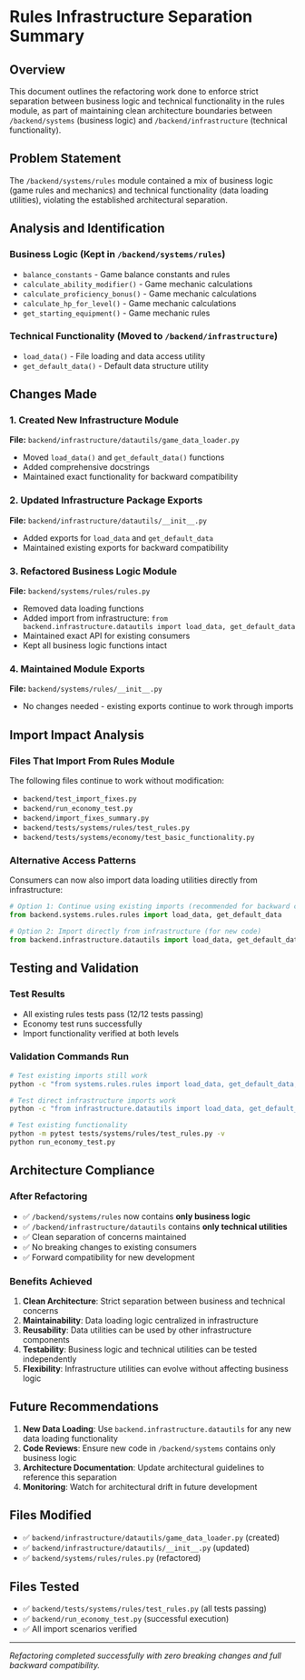 # Rules Infrastructure Separation Summary

## Overview
This document outlines the refactoring work done to enforce strict separation between business logic and technical functionality in the rules module, as part of maintaining clean architecture boundaries between `/backend/systems` (business logic) and `/backend/infrastructure` (technical functionality).

## Problem Statement
The `/backend/systems/rules` module contained a mix of business logic (game rules and mechanics) and technical functionality (data loading utilities), violating the established architectural separation.

## Analysis and Identification

### Business Logic (Kept in `/backend/systems/rules`)
- `balance_constants` - Game balance constants and rules
- `calculate_ability_modifier()` - Game mechanic calculations  
- `calculate_proficiency_bonus()` - Game mechanic calculations
- `calculate_hp_for_level()` - Game mechanic calculations
- `get_starting_equipment()` - Game mechanic rules

### Technical Functionality (Moved to `/backend/infrastructure`)
- `load_data()` - File loading and data access utility
- `get_default_data()` - Default data structure utility

## Changes Made

### 1. Created New Infrastructure Module
**File:** `backend/infrastructure/datautils/game_data_loader.py`
- Moved `load_data()` and `get_default_data()` functions
- Added comprehensive docstrings
- Maintained exact functionality for backward compatibility

### 2. Updated Infrastructure Package Exports
**File:** `backend/infrastructure/datautils/__init__.py`
- Added exports for `load_data` and `get_default_data`
- Maintained existing exports for backward compatibility

### 3. Refactored Business Logic Module
**File:** `backend/systems/rules/rules.py`
- Removed data loading functions
- Added import from infrastructure: `from backend.infrastructure.datautils import load_data, get_default_data`
- Maintained exact API for existing consumers
- Kept all business logic functions intact

### 4. Maintained Module Exports
**File:** `backend/systems/rules/__init__.py`
- No changes needed - existing exports continue to work through imports

## Import Impact Analysis

### Files That Import From Rules Module
The following files continue to work without modification:
- `backend/test_import_fixes.py`
- `backend/run_economy_test.py`
- `backend/import_fixes_summary.py`
- `backend/tests/systems/rules/test_rules.py`
- `backend/tests/systems/economy/test_basic_functionality.py`

### Alternative Access Patterns
Consumers can now also import data loading utilities directly from infrastructure:
```python
# Option 1: Continue using existing imports (recommended for backward compatibility)
from backend.systems.rules.rules import load_data, get_default_data

# Option 2: Import directly from infrastructure (for new code)
from backend.infrastructure.datautils import load_data, get_default_data
```

## Testing and Validation

### Test Results
- All existing rules tests pass (12/12 tests passing)
- Economy test runs successfully
- Import functionality verified at both levels

### Validation Commands Run
```bash
# Test existing imports still work
python -c "from systems.rules.rules import load_data, get_default_data, balance_constants; print('Import test successful')"

# Test direct infrastructure imports work
python -c "from infrastructure.datautils import load_data, get_default_data; print('Infrastructure import test successful')"

# Test existing functionality
python -m pytest tests/systems/rules/test_rules.py -v
python run_economy_test.py
```

## Architecture Compliance

### After Refactoring
- ✅ `/backend/systems/rules` now contains **only business logic**
- ✅ `/backend/infrastructure/datautils` contains **only technical utilities**
- ✅ Clean separation of concerns maintained
- ✅ No breaking changes to existing consumers
- ✅ Forward compatibility for new development

### Benefits Achieved
1. **Clean Architecture**: Strict separation between business and technical concerns
2. **Maintainability**: Data loading logic centralized in infrastructure
3. **Reusability**: Data utilities can be used by other infrastructure components
4. **Testability**: Business logic and technical utilities can be tested independently
5. **Flexibility**: Infrastructure utilities can evolve without affecting business logic

## Future Recommendations

1. **New Data Loading**: Use `backend.infrastructure.datautils` for any new data loading functionality
2. **Code Reviews**: Ensure new code in `/backend/systems` contains only business logic
3. **Architecture Documentation**: Update architectural guidelines to reference this separation
4. **Monitoring**: Watch for architectural drift in future development

## Files Modified
- ✅ `backend/infrastructure/datautils/game_data_loader.py` (created)
- ✅ `backend/infrastructure/datautils/__init__.py` (updated)
- ✅ `backend/systems/rules/rules.py` (refactored)

## Files Tested
- ✅ `backend/tests/systems/rules/test_rules.py` (all tests passing)
- ✅ `backend/run_economy_test.py` (successful execution)
- ✅ All import scenarios verified

---
*Refactoring completed successfully with zero breaking changes and full backward compatibility.* 